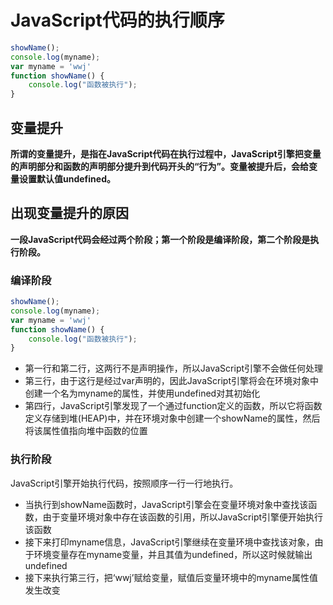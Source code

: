 # JavaScript代码的执行顺序

```js
showName();
console.log(myname);
var myname = 'wwj'
function showName() {
	console.log("函数被执行");
}
```

## 变量提升

**所谓的变量提升，是指在JavaScript代码在执行过程中，JavaScript引擎把变量的声明部分和函数的声明部分提升到代码开头的“行为”。变量被提升后，会给变量设置默认值undefined。**

## 出现变量提升的原因

**一段JavaScript代码会经过两个阶段；第一个阶段是编译阶段，第二个阶段是执行阶段。**

### 编译阶段

```js
showName();
console.log(myname);
var myname = 'wwj'
function showName() {
	console.log("函数被执行");
}
```

* 第一行和第二行，这两行不是声明操作，所以JavaScript引擎不会做任何处理
* 第三行，由于这行是经过var声明的，因此JavaScript引擎将会在环境对象中创建一个名为myname的属性，并使用undefined对其初始化
* 第四行，JavaScript引擎发现了一个通过function定义的函数，所以它将函数定义存储到堆(HEAP)中，并在环境对象中创建一个showName的属性，然后将该属性值指向堆中函数的位置

### 执行阶段

JavaScript引擎开始执行代码，按照顺序一行一行地执行。

* 当执行到showName函数时，JavaScript引擎会在变量环境对象中查找该函数，由于变量环境对象中存在该函数的引用，所以JavaScript引擎便开始执行该函数
* 接下来打印myname信息，JavaScript引擎继续在变量环境中查找该对象，由于环境变量存在myname变量，并且其值为undefined，所以这时候就输出undefined
* 接下来执行第三行，把‘wwj’赋给变量，赋值后变量环境中的myname属性值发生改变